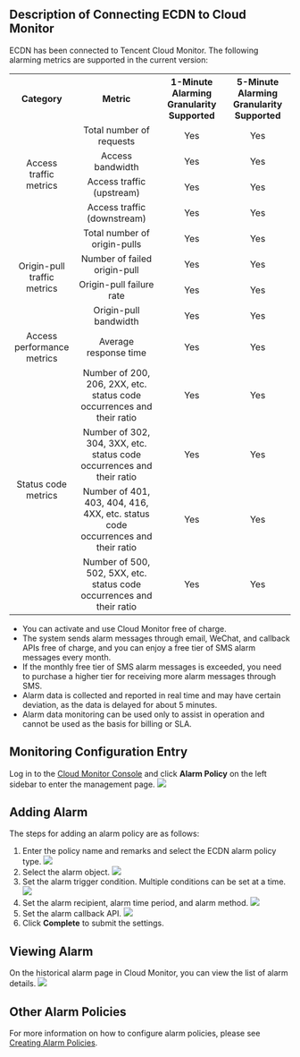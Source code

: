 ## Description of Connecting ECDN to Cloud Monitor

ECDN has been connected to Tencent Cloud Monitor. The following alarming metrics are supported in the current version:

<table style="display:table;">
	<tbody>
		<tr>
			<th colspan="1" style="text-align: center;width: 100px;"> Category </th>
			<th colspan="1" style="text-align: center"> Metric </th>
			<th colspan="1" style="text-align: center"> 1-Minute Alarming Granularity Supported</th>
			<th colspan="1" style="text-align: center"> 5-Minute Alarming Granularity Supported</th>
		</tr>
		<tr>
			<td rowspan="4" style="text-align: center;width: 100px;"> Access traffic metrics </td>
			<td colspan="1" style="text-align: center"> Total number of requests </td>
			<td colspan="1" style="text-align: center"> Yes </td>
			<td colspan="1" style="text-align: center"> Yes </td>
		</tr>
		<tr>
			<td colspan="1" style="text-align: center"> Access bandwidth </td>
			<td colspan="1" style="text-align: center"> Yes </td>
			<td colspan="1" style="text-align: center"> Yes </td>
		</tr>
		<tr>
			<td colspan="1" style="text-align: center"> Access traffic (upstream) </td>
			<td colspan="1" style="text-align: center"> Yes </td>
			<td colspan="1" style="text-align: center"> Yes </td>
		</tr>
		<tr>
			<td colspan="1" style="text-align: center"> Access traffic (downstream) </td>
			<td colspan="1" style="text-align: center"> Yes </td>
			<td colspan="1" style="text-align: center"> Yes </td>
		</tr>
		<tr>
			<td rowspan="4" style="text-align: center;width: 100px;"> Origin-pull traffic metrics </td>
			<td colspan="1" style="text-align: center"> Total number of origin-pulls </td>
			<td colspan="1" style="text-align: center"> Yes </td>
			<td colspan="1" style="text-align: center"> Yes </td>
		</tr>
		<tr>
			<td colspan="1" style="text-align: center"> Number of failed origin-pull </td>
			<td colspan="1" style="text-align: center"> Yes </td>
			<td colspan="1" style="text-align: center"> Yes </td>
		</tr>
		<tr>
			<td colspan="1" style="text-align: center"> Origin-pull failure rate </td>
			<td colspan="1" style="text-align: center"> Yes </td>
			<td colspan="1" style="text-align: center"> Yes </td>
		</tr>
		<tr>
			<td colspan="1" style="text-align: center"> Origin-pull bandwidth </td>
			<td colspan="1" style="text-align: center"> Yes </td>
			<td colspan="1" style="text-align: center"> Yes </td>
		</tr>
		<tr>
			<td rowspan="1" style="text-align: center;width: 100px;"> Access performance metrics </td>
			<td colspan="1" style="text-align: center"> Average response time </td>
			<td colspan="1" style="text-align: center"> Yes </td>
			<td colspan="1" style="text-align: center"> Yes </td>
		</tr>
		<tr>
			<td rowspan="4" style="text-align: center;width: 100px;"> Status code metrics </td>
			<td colspan="1" style="text-align: center"> Number of 200, 206, 2XX, etc. status code occurrences and their ratio </td>
			<td colspan="1" style="text-align: center"> Yes </td>
			<td colspan="1" style="text-align: center"> Yes </td>
		</tr>
		<tr>
			<td colspan="1" style="text-align: center"> Number of 302, 304, 3XX, etc. status code occurrences and their ratio </td>
			<td colspan="1" style="text-align: center"> Yes </td>
			<td colspan="1" style="text-align: center"> Yes </td>
		</tr>
		<tr>
			<td colspan="1" style="text-align: center"> Number of 401, 403, 404, 416, 4XX, etc. status code occurrences and their ratio </td>
			<td colspan="1" style="text-align: center"> Yes </td>
			<td colspan="1" style="text-align: center"> Yes </td>
		</tr>
		<tr>
			<td colspan="1" style="text-align: center"> Number of 500, 502, 5XX, etc. status code occurrences and their ratio </td>
			<td colspan="1" style="text-align: center"> Yes </td>
			<td colspan="1" style="text-align: center"> Yes </td>
		</tr>
	</tbody>
</table>

> 
- You can activate and use Cloud Monitor free of charge.
- The system sends alarm messages through email, WeChat, and callback APIs free of charge, and you can enjoy a free tier of SMS alarm messages every month.
- If the monthly free tier of SMS alarm messages is exceeded, you need to purchase a higher tier for receiving more alarm messages through SMS.
- Alarm data is collected and reported in real time and may have certain deviation, as the data is delayed for about 5 minutes.
- Alarm data monitoring can be used only to assist in operation and cannot be used as the basis for billing or SLA.



## Monitoring Configuration Entry
Log in to the [Cloud Monitor Console](https://console.cloud.tencent.com/monitor/policylist) and click **Alarm Policy** on the left sidebar to enter the management page.
![](https://main.qcloudimg.com/raw/02656ec03060812cd5f6267856ff779f.png)

## Adding Alarm
The steps for adding an alarm policy are as follows:
1. Enter the policy name and remarks and select the ECDN alarm policy type.
![](https://main.qcloudimg.com/raw/66f0a21eef4f94a5ec9f515e67e73463.png)
2. Select the alarm object.
![](https://main.qcloudimg.com/raw/a979482d128fc858621a7ba4b658867e.png)
3. Set the alarm trigger condition. Multiple conditions can be set at a time.
![](https://main.qcloudimg.com/raw/a4582abf188e52c1d10a3b9c44525c29.png)
4. Set the alarm recipient, alarm time period, and alarm method.
![](https://main.qcloudimg.com/raw/2224745dd2e051f2ec0e174c1d16a20d.png)
5. Set the alarm callback API.
![](https://main.qcloudimg.com/raw/153f990bd1cd08087c68254ac9ddb253.png)
6. Click **Complete** to submit the settings.


## Viewing Alarm
On the historical alarm page in Cloud Monitor, you can view the list of alarm details.
![](https://main.qcloudimg.com/raw/03155da8d30984811d6c820428c79aac.png)

## Other Alarm Policies
For more information on how to configure alarm policies, please see [Creating Alarm Policies](https://intl.cloud.tencent.com/zh/document/product/248/38908).
